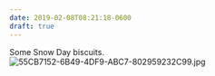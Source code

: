 ```yaml
---
date: 2019-02-08T08:21:18-0600
draft: true
---
```




Some Snow Day biscuits. ![55CB7152-6B49-4DF9-ABC7-802959232C99.jpg](http://ianwhitney.micro.blog/uploads/2019/edf06250cb.jpg)



